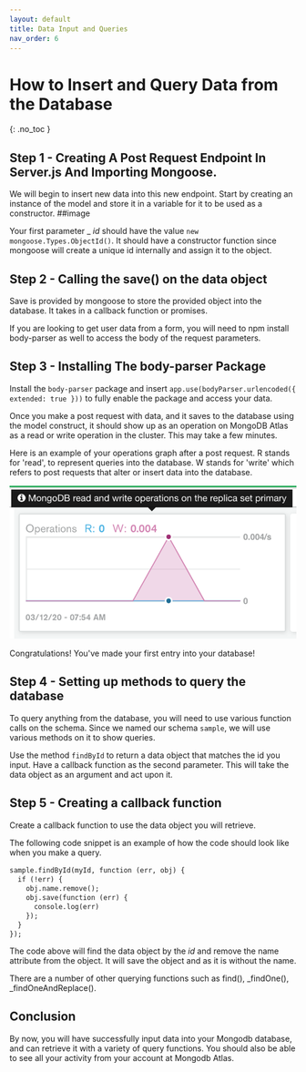 ```yaml
---
layout: default
title: Data Input and Queries
nav_order: 6
---
```


# How to Insert and Query Data from the Database
{: .no_toc }
 
## Step 1 - Creating A Post Request Endpoint In Server.js And Importing Mongoose.

We will begin to insert new data into this new endpoint. Start by creating an instance of the model and store it in a variable for it to be used as a constructor. 
##image 

Your first parameter _ _id_ should have the value `new mongoose.Types.ObjectId()`. It should have a constructor function since mongoose will create a unique id internally and assign it to the object. 

## Step 2 - Calling the save() on the data object
Save is provided by mongoose to store the provided object into the database. It takes in a callback function or promises. 

If you are looking to get user data from a form, you will need to npm install body-parser as well to access the body of the request parameters. 

## Step 3 - Installing The body-parser Package 
Install the `body-parser` package and insert ```app.use(bodyParser.urlencoded({ extended: true }))``` to fully enable the package and access your data.

Once you make a post request with data, and it saves to the database using the model construct, it should show up as an operation on MongoDB Atlas as a read or write operation in the cluster. This may take a few minutes. 

Here is an example of your operations graph after a post request. R stands for 'read', to represent queries into the database. W stands for 'write' which refers to post requests that alter or insert data into the database. 

![mongoatlas](https://github.com/eswong610/user-guide-docs/blob/gh-pages/assets/images/mongoatlasrw.png?raw=true)

Congratulations! You've made your first entry into your database! 

## Step 4 - Setting up methods to query the database

To query anything from the database, you will need to use various function calls on the schema. Since we named our schema 
`sample`, we will use various methods on it to show queries.

Use the method `findById` to return a data object that matches the id you input. 
Have a callback function as the second parameter. This will take the data object as an argument and act upon it. 

## Step 5 - Creating a callback function
Create a callback function to use the data object you will retrieve.

The following code snippet is an example of how the code should look like when you make a query. 

```
sample.findById(myId, function (err, obj) {
  if (!err) {
    obj.name.remove();
    obj.save(function (err) {
      console.log(err)
    });
  }
});
```
The code above will find the data object by the _id_ and remove the name attribute from the object. It will save the object and as it is without the name.  

There are a number of other querying functions such as find(), _findOne(), _findOneAndReplace().

## Conclusion

By now, you will have successfully input data into your Mongodb database, and can retrieve it with a variety of query functions. You should also be able to see all your activity from your account at Mongodb Atlas. 

